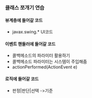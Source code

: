 ### 클래스 쪼개기 연습
#### 뷰계층에 들어갈 코드
- javax.swing.* UI코드


#### 이벤트 핸들러에 들어갈 코드
- 콜백메소드의 파라미터 활용하기
- 콜백메소드 파라미터는 시스템이 주입해줌
- actionPerformed(ActionEvent e)

#### 로직에 들어갈 코드
- 판정|판단|선택 ->기준